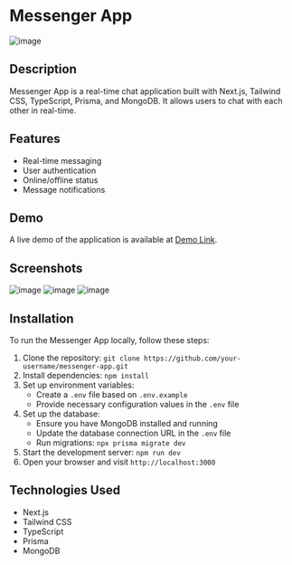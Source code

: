 # Messenger App
![image](https://res.cloudinary.com/dezqiqsqb/image/upload/v1686650908/Messenger4_ilvf2x.png)
## Description
Messenger App is a real-time chat application built with Next.js, Tailwind CSS, TypeScript, Prisma, and MongoDB. It allows users to chat with each other in real-time.

## Features
- Real-time messaging
- User authentication
- Online/offline status
- Message notifications

## Demo
A live demo of the application is available at [Demo Link](https://messengerylcn.vercel.app/).

## Screenshots
![image](https://res.cloudinary.com/dezqiqsqb/image/upload/v1686650908/Messenger1_lmblbf.png)
![image](https://res.cloudinary.com/dezqiqsqb/image/upload/v1686650908/Messenger2_mpgx3e.png)
![image](https://res.cloudinary.com/dezqiqsqb/image/upload/v1686650908/Messenger5_ifukdm.png)

## Installation
To run the Messenger App locally, follow these steps:

1. Clone the repository: `git clone https://github.com/your-username/messenger-app.git`
2. Install dependencies: `npm install`
3. Set up environment variables:
   - Create a `.env` file based on `.env.example`
   - Provide necessary configuration values in the `.env` file
4. Set up the database:
   - Ensure you have MongoDB installed and running
   - Update the database connection URL in the `.env` file
   - Run migrations: `npx prisma migrate dev`
5. Start the development server: `npm run dev`
6. Open your browser and visit `http://localhost:3000`

## Technologies Used
- Next.js
- Tailwind CSS
- TypeScript
- Prisma
- MongoDB
